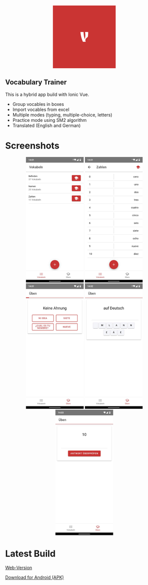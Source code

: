 <p align="center"><img src="https://github.com/Umfi/vocabulary-trainer/blob/main/android/app/src/main/res/drawable-land-hdpi/splash.png?raw=true" width="200" height="200"></p>


## Vocabulary Trainer

This is a hybrid app build with Ionic Vue. 

- Group vocables in boxes
- Import vocables from excel
- Multiple modes (typing, multiple-choice, letters)
- Practice mode using SM2 algorithm
- Translated (English and German)

# Screenshots

<p align="center">
    <img src="https://github.com/Umfi/vocabulary-trainer/blob/main/screenshots/1.png?raw=true" height="400" />
    <img src="https://github.com/Umfi/vocabulary-trainer/blob/main/screenshots/2.png?raw=true" height="400" />
    <img src="https://github.com/Umfi/vocabulary-trainer/blob/main/screenshots/3.png?raw=true"  height="400" />
    <img src="https://github.com/Umfi/vocabulary-trainer/blob/main/screenshots/4.png?raw=true"  height="400" />
    <img src="https://github.com/Umfi/vocabulary-trainer/blob/main/screenshots/5.png?raw=true"  height="400" />
</p>

# Latest Build
<a href="https://umfi.github.io/vocabulary-trainer" target="_blank">Web-Version</a>

<a href="https://github.com/Umfi/vocabulary-trainer/releases/download/latest-release/vocabulary-trainer-latest.apk" target="_blank">Download for Android (APK)</a>